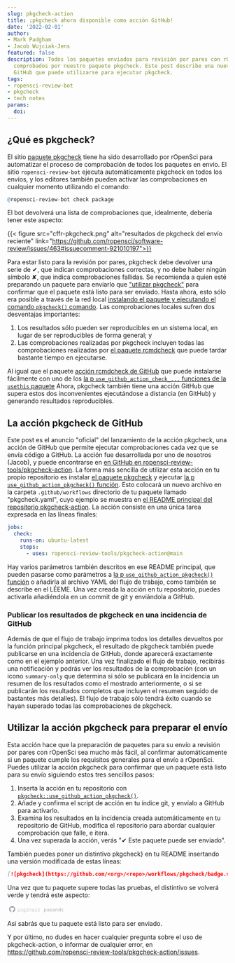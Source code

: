 ```yaml
---
slug: pkgcheck-action
title: ¡pkgcheck ahora disponible como acción GitHub!
date: '2022-02-01'
author:
- Mark Padgham
- Jacob Wujciak-Jens
featured: false
description: Todos los paquetes enviados para revisión por pares con rOpenSci son
  comprobados por nuestro paquete pkgcheck. Este post describe una nueva acción de
  GitHub que puede utilizarse para ejecutar pkgcheck.
tags:
- ropensci-review-bot
- pkgcheck
- tech notes
params:
  doi: 
---
```


## ¿Qué es pkgcheck?

El sitio [paquete pkgcheck](https://github.com/ropensci-review-tools/pkgcheck) tiene
ha sido desarrollado por rOpenSci para automatizar el proceso de comprobación de todos los paquetes en
envío. El sitio `ropensci-review-bot` ejecuta automáticamente pkgcheck en todos los envíos, y los editores también pueden activar las comprobaciones en cualquier momento utilizando el comando:

```r
@ropensci-review-bot check package
```

El bot devolverá una lista de comprobaciones que, idealmente, debería tener este aspecto:

{{< figure src="cffr-pkgcheck.png" alt="resultados de pkgcheck del envío reciente"  link="https://github.com/ropensci/software-review/issues/463#issuecomment-921010197">}}

Para estar listo para la revisión por pares, pkgcheck debe devolver una serie de ✔, que indican comprobaciones correctas, y no debe haber ningún símbolo ✘, que indica comprobaciones fallidas. Se recomienda a quien esté preparando un paquete para enviarlo que ["utilizar pkgcheck"](https://devguide.ropensci.org/authors-guide.html) para confirmar que el paquete está listo para ser enviado. Hasta ahora, esto sólo era posible a través de la red local [instalando el paquete y ejecutando el comando `pkgcheck()` comando](https://devguide.ropensci.org/authors-guide.html). Las comprobaciones locales sufren dos desventajas importantes:

1. Los resultados sólo pueden ser reproducibles en un sistema local, en lugar de ser reproducibles de forma general; y
2. Las comprobaciones realizadas por pkgcheck incluyen todas las comprobaciones realizadas por [el paquete rcmdcheck](https://r-lib.github.io/rcmdcheck/) que puede tardar bastante tiempo en ejecutarse.

Al igual que el paquete [acción rcmdcheck de GitHub](https://github.com/r-lib/actions/blob/v2-branch/examples/check-standard.yaml) que puede instalarse fácilmente con uno de los [la p `use_github_action_check_...` funciones de la `usethis` paquete](https://usethis.r-lib.org/reference/github_actions.html) Ahora, pkgcheck también tiene una acción GitHub que supera estos dos inconvenientes ejecutándose a distancia (en GitHub) y generando resultados reproducibles.

## La acción pkgcheck de GitHub

Este post es el anuncio "oficial" del lanzamiento de la acción pkgcheck, una acción de GitHub que permite ejecutar comprobaciones cada vez que se envía código a GitHub. La acción fue desarrollada por uno de nosotros (Jacob), y puede encontrarse en [en GitHub en ropensci-review-tools/pkgcheck-action](https://github.com/ropensci-review-tools/pkgcheck-action). La forma más sencilla de utilizar esta acción en tu propio repositorio es instalar [el paquete pkgcheck](https://docs.ropensci.org/pkgcheck/#installation) y ejecutar [la p `use_github_action_pkgcheck()` función](https://docs.ropensci.org/pkgcheck/reference/use_github_action_pkgcheck.html). Esto colocará un nuevo archivo en la carpeta `.github/workflows` directorio de tu paquete llamado "pkgcheck.yaml", cuyo ejemplo se muestra en [el README principal del repositorio pkgcheck-action](https://github.com/ropensci-review-tools/pkgcheck-action#usage). La acción consiste en una única tarea expresada en las líneas finales:

```yaml
jobs:
  check:
    runs-on: ubuntu-latest
    steps:
      - uses: ropensci-review-tools/pkgcheck-action@main
```

Hay varios parámetros también descritos en ese README principal, que pueden pasarse como parámetros a [la p `use_github_action_pkgcheck()` función](https://docs.ropensci.org/pkgcheck/reference/use_github_action_pkgcheck.html) o añadirla al archivo YAML del flujo de trabajo, como también se describe en el LÉEME. Una vez creada la acción en tu repositorio, puedes activarla añadiéndola en un commit de git y enviándola a GitHub.

### Publicar los resultados de pkgcheck en una incidencia de GitHub

Además de que el flujo de trabajo imprima todos los detalles devueltos por la función principal pkgcheck, el resultado de pkgcheck también puede publicarse en una incidencia de GitHub, donde aparecerá exactamente como en el ejemplo anterior. Una vez finalizado el flujo de trabajo, recibirás una notificación y podrás ver los resultados de la comprobación (con un icono `summary-only` que determina si sólo se publicará en la incidencia un resumen de los resultados como el mostrado anteriormente, o si se publicarán los resultados completos que incluyen el resumen seguido de bastantes más detalles). El flujo de trabajo sólo tendrá éxito cuando se hayan superado todas las comprobaciones de pkgcheck.

## Utilizar la acción pkgcheck para preparar el envío

Esta acción hace que la preparación de paquetes para su envío a revisión por pares con rOpenSci sea mucho más fácil, al confirmar automáticamente si un paquete cumple los requisitos generales para el envío a rOpenSci. Puedes utilizar la acción pkgcheck para confirmar que un paquete está listo para su envío siguiendo estos tres sencillos pasos:

1. Inserta la acción en tu repositorio con [`pkgcheck::use_github_action_pkgcheck()`](https://docs.ropensci.org/pkgcheck/reference/use_github_action_pkgcheck.html).
2. Añade y confirma el script de acción en tu índice git, y envíalo a GitHub para activarlo.
3. Examina los resultados en la incidencia creada automáticamente en tu repositorio de GitHub, modifica el repositorio para abordar cualquier comprobación que falle, e itera.
4. Una vez superada la acción, verás "✔ Este paquete puede ser enviado".

También puedes poner un distintivo pkgcheck} en tu README insertando una versión modificada de estas líneas:

```md
[![pkgcheck](https://github.com/<org>/<repo>/workflows/pkgcheck/badge.svg)](https://github.com/<org>/<repo>/actions?query=workflow%3Apkgcheck)
```

Una vez que tu paquete supere todas las pruebas, el distintivo se volverá verde y tendrá este aspecto:

<svg xmlns="http://www.w3.org/2000/svg" width="128" height="20">
  <defs>
    <Gradiente lineal id="workflow-fill" x1="50%" y1="0%" x2="50%" y2="100%">
      <stop stop-color="#444D56" offset="0%"></stop>
      <stop stop-color="#24292E" offset="100%"></stop>
    </linearGradiente>
    <Gradiente lineal id="relleno-estado" x1="50%" y1="0%" x2="50%" y2="100%">
      <stop stop-color="#34D058" offset="0%"></stop>
      <stop stop-color="#28A745" offset="100%"></stop>
    </linearGradient>
  </defs>
  <g fill="none" fill-rule="evenodd">
    <g font-family="&#39;DejaVu Sans&#39;,Verdana,Geneva,sans-serif" font-size="11">
      <path id="flujo-trabajo-bg" d="M0,3 C0,1.3431 1.3552,0 3.02702703,0 L102,0 L102,20 L3.02702703,20 C1.3552,20 0,18.6569 0,17 L0,3 Z" fill="url(#flujo-trabajo-relleno)" fill-rule="nonzero"></path>
      <text fill="#010101" fill-opacity=".3">
        <tspan x="22.1981982" y="15">pkgcheck</tspan>
      </text>
      <text fill="#FFFFFF">
        <tspan x="22.1981982" y="14">pkgcheck</tspan>
      </text>
    </g>
    <g transform="translate(79)" font-family="&#39;DejaVu Sans&#39;,Verdana,Geneva,sans-serif" font-size="11">
      <path d="M0 0h46.939C48.629 0 50 1.343 50 3v14c0 1.657-1.37 3-3.061 3H0V0z" id="state-bg" fill="url(#state-fill)" fill-rule="nonzero"></path>
      <text fill="#010101" fill-opacity=".3">
        <tspan x="4" y="15">pasando</tspan>
      </texto>
      <texto fill="#FFFFFF">
        <tspan x="4" y="14">pasando</tspan>
      </text>
    </g>
    <path fill="#959DA5" d="M11 3c-3.868 0-7 3.132-7 7a6.996 6.996 0 0 0 4.786 6.641c.35.062.482-.148.482-.332 0-.166-.01-.718-.01-1.304-1.758.324-2.213-.429-2.353-.822-.079-.202-.42-.823-.717-.99-.245-.13-.595-.454-.01-.463.552-.009.946.508 1.077.718.63 1.058 1.636.76 2.039.577.061-.455.245-.761.446-.936-1.557-.175-3.185-.779-3.185-3.456 0-.762.271-1.392.718-1.882-.07-.175-.315-.892.07-1.855 0 0 .586-.183 1.925.718a6.5 6.5 0 0 1 1.75-.236 6.5 6.5 0 0 1 1.75.236c1.338-.91 1.925-.718 1.925-.718.385.963.14 1.68.07 1.855.446.49.717 1.112.717 1.882 0 2.686-1.636 3.28-3.194 3.456.254.219.473.639.473 1.295 0 .936-.009 1.689-.009 1.925 0 .184.131.402.481.332A7.011 7.011 0 0 0 18 10c0-3.867-3.133-7-7-7z"></path>>
  </g>
</svg>

Así sabrás que tu paquete está listo para ser enviado.

Y por último, no dudes en hacer cualquier pregunta sobre el uso de pkgcheck-action, o informar de cualquier error, en <https://github.com/ropensci-review-tools/pkgcheck-action/issues>.


